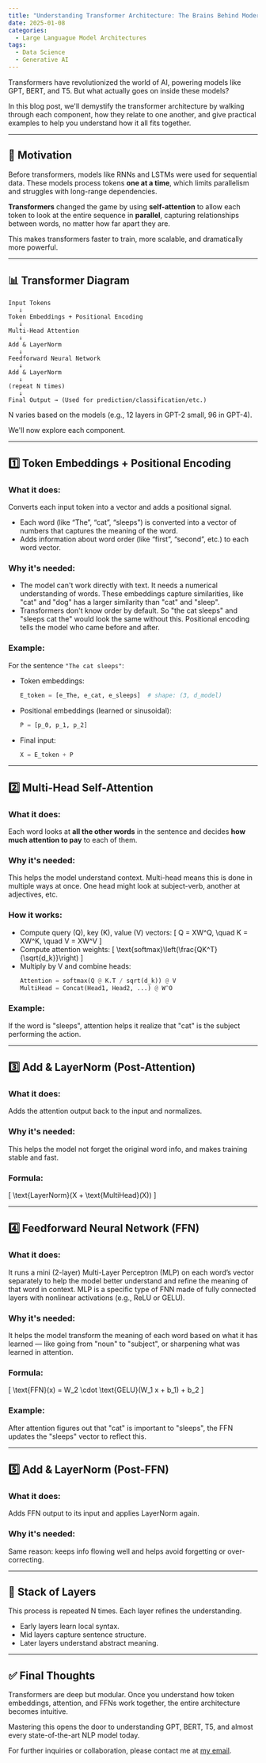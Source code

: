 ```yaml
---
title: "Understanding Transformer Architecture: The Brains Behind Modern AI"
date: 2025-01-08
categories:
  - Large Languague Model Architectures
tags:
  - Data Science
  - Generative AI
---
```


Transformers have revolutionized the world of AI, powering models like GPT, BERT, and T5. But what actually goes on inside these models?

In this blog post, we'll demystify the transformer architecture by walking through each component, how they relate to one another, and give practical examples to help you understand how it all fits together.

---

## 🚀 Motivation

Before transformers, models like RNNs and LSTMs were used for sequential data. These models process tokens **one at a time**, which limits parallelism and struggles with long-range dependencies.

**Transformers** changed the game by using **self-attention** to allow each token to look at the entire sequence in **parallel**, capturing relationships between words, no matter how far apart they are.

This makes transformers faster to train, more scalable, and dramatically more powerful.

---

## 📊 Transformer Diagram 

```text
Input Tokens
   ↓
Token Embeddings + Positional Encoding
   ↓
Multi-Head Attention
   ↓
Add & LayerNorm
   ↓
Feedforward Neural Network
   ↓
Add & LayerNorm
   ↓
(repeat N times)
   ↓
Final Output → (Used for prediction/classification/etc.)
```

N varies based on the models (e.g., 12 layers in GPT-2 small, 96 in GPT-4).

We'll now explore each component.

---

## 1️⃣ Token Embeddings + Positional Encoding

### **What it does:**
Converts each input token into a vector and adds a positional signal. 
- Each word (like “The”, “cat”, “sleeps”) is converted into a vector of numbers that captures the meaning of the word. 
- Adds information about word order (like “first”, “second”, etc.) to each word vector.

### **Why it's needed:**
- The model can't work directly with text. It needs a numerical understanding of words. These embeddings capture similarities, like "cat" and "dog" has a larger similarity than "cat" and "sleep". 
- Transformers don't know order by default. So "the cat sleeps" and "sleeps cat the" would look the same without this. Positional encoding tells the model who came before and after.

### **Example:**
For the sentence `"The cat sleeps"`:
- Token embeddings:
  ```python
  E_token = [e_The, e_cat, e_sleeps]  # shape: (3, d_model)
  ```
- Positional embeddings (learned or sinusoidal):
  ```python
  P = [p_0, p_1, p_2]
  ```
- Final input:
  ```python
  X = E_token + P
  ```

---

## 2️⃣ Multi-Head Self-Attention

### **What it does:**
Each word looks at **all the other words** in the sentence and decides **how much attention to pay** to each of them.

### **Why it's needed:**
This helps the model understand context. Multi-head means this is done in multiple ways at once. One head might look at subject-verb, another at adjectives, etc.

### **How it works:**
- Compute query (Q), key (K), value (V) vectors:
  \[ Q = XW^Q, \quad K = XW^K, \quad V = XW^V \]
- Compute attention weights:
  \[ \text{softmax}\left(\frac{QK^T}{\sqrt{d_k}}\right) \]
- Multiply by V and combine heads:
  ```python
  Attention = softmax(Q @ K.T / sqrt(d_k)) @ V
  MultiHead = Concat(Head1, Head2, ...) @ W^O
  ```

### **Example:**
If the word is "sleeps", attention helps it realize that "cat" is the subject performing the action.

---

## 3️⃣ Add & LayerNorm (Post-Attention)

### **What it does:**
Adds the attention output back to the input and normalizes. 

### **Why it's needed:**
This helps the model not forget the original word info, and makes training stable and fast.

### **Formula:**
\[ \text{LayerNorm}(X + \text{MultiHead}(X)) \]

---

## 4️⃣ Feedforward Neural Network (FFN)

### **What it does:**
It runs a mini (2-layer) Multi-Layer Perceptron (MLP) on each word’s vector separately to help the model better understand and refine the meaning of that word in context. MLP is a specific type of FNN made of fully connected layers with nonlinear activations (e.g., ReLU or GELU).

### **Why it's needed:**
It helps the model transform the meaning of each word based on what it has learned — like going from "noun" to "subject", or sharpening what was learned in attention.

### **Formula:**
\[ \text{FFN}(x) = W_2 \cdot \text{GELU}(W_1 x + b_1) + b_2 \]

### **Example:**
After attention figures out that "cat" is important to "sleeps", the FFN updates the "sleeps" vector to reflect this.

---

## 5️⃣ Add & LayerNorm (Post-FFN)

### **What it does:**
Adds FFN output to its input and applies LayerNorm again.

### **Why it's needed:**
Same reason: keeps info flowing well and helps avoid forgetting or over-correcting.

---

## 🔁 Stack of Layers

This process is repeated N times. Each layer refines the understanding.
- Early layers learn local syntax.
- Mid layers capture sentence structure.
- Later layers understand abstract meaning.

---

## ✅ Final Thoughts

Transformers are deep but modular. Once you understand how token embeddings, attention, and FFNs work together, the entire architecture becomes intuitive.

Mastering this opens the door to understanding GPT, BERT, T5, and almost every state-of-the-art NLP model today.

For further inquiries or collaboration, please contact me at [my email](mailto:tungvutelecom@gmail.com).




